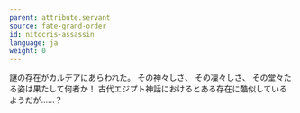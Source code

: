```yaml
---
parent: attribute.servant
source: fate-grand-order
id: nitocris-assassin
language: ja
weight: 0
---
```


謎の存在がカルデアにあらわれた。
その神々しさ、
その凜々しさ、
その堂々たる姿は果たして何者か！
古代エジプト神話におけるとある存在に酷似しているようだが……？
